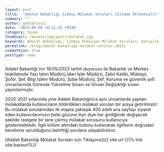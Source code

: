 ```yaml
---
layout: post
title:  "Adalet Bakanlığı Çıkmış Mülakat Soruları Sisteme Eklenmiştir"
summary: ""
author: gokhantasci
date: '2023-09-08 10:11:32 +0530'
category: Sınav
thumbnail: /assets/img/posts/mulakat.jpg
keywords: Adalet Bakanlığı, Çıkmış Komisyon Mülakat Soruları, Katiplik Mülakat Soruları, Mübaşir Mülakat Soruları, Yazı İşleri Müdürü mülakat soruları
permalink: /blog/adalet-bakanligi-mulakat-sorular-2023/
usemathjax: true
posttype: news
---
```


Adalet Bakanlığı'nın 18/05/2023 tarihli duyurusu ile Bakanlık ve Merkez teşkilatında Yazı İşleri Müdürü,İdari İşler Müdürü, Zabıt Katibi, Mübaşir, Şoför, Şef, Bilgi İşlem Müdürü, Şube Müdürü, Şef, Koruma ve güvenlik şefi ünvanlarında Görevde Yükselme Sınavı ve Ünvan Değişikliği sınavı yayınlanmıştır. 

2020-2021 yıllarında yine Adalet Bakanlığınca aynı ünvanlarda yapılan mülakatlarda kullanıcıların bildirdikleri mülakat soruları bir araya getirilmiştir. Bu mülakat sorularından ilk etapta yaklaşık 400 adeti ana sayfayı ziyaret eden kullanıcılarımızın belki gözüne ilişir diye her girdiğinde değişecek şekilde rastgele bir tane çıkmış mülakat sorusunu kullanıcıya göstermektedir. İlgili bölüm altındaki butonu kullanarak ilgililerin doğrudan kendisine sorulduğunu belirttiği sorulara ulaşabilirsiniz.

[Adalet Bakanlığı Mülakat Soruları için Tıklayınız]({{ site.url }}{% link site.baseurl%})